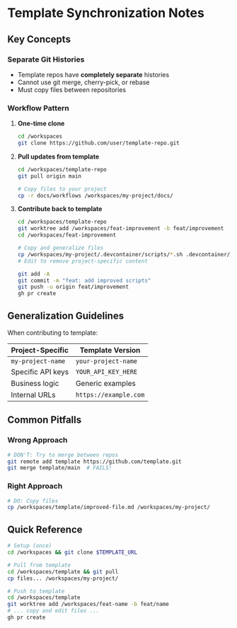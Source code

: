 # Template Synchronization Notes

## Key Concepts

### Separate Git Histories
- Template repos have **completely separate** histories
- Cannot use git merge, cherry-pick, or rebase
- Must copy files between repositories

### Workflow Pattern

1. **One-time clone**
   ```bash
   cd /workspaces
   git clone https://github.com/user/template-repo.git
   ```

2. **Pull updates from template**
   ```bash
   cd /workspaces/template-repo
   git pull origin main
   
   # Copy files to your project
   cp -r docs/workflows /workspaces/my-project/docs/
   ```

3. **Contribute back to template**
   ```bash
   cd /workspaces/template-repo
   git worktree add /workspaces/feat-improvement -b feat/improvement
   cd /workspaces/feat-improvement
   
   # Copy and generalize files
   cp /workspaces/my-project/.devcontainer/scripts/*.sh .devcontainer/scripts/
   # Edit to remove project-specific content
   
   git add -A
   git commit -m "feat: add improved scripts"
   git push -u origin feat/improvement
   gh pr create
   ```

## Generalization Guidelines

When contributing to template:

| Project-Specific | Template Version |
|-----------------|------------------|
| `my-project-name` | `your-project-name` |
| Specific API keys | `YOUR_API_KEY_HERE` |
| Business logic | Generic examples |
| Internal URLs | `https://example.com` |

## Common Pitfalls

### Wrong Approach
```bash
# DON'T: Try to merge between repos
git remote add template https://github.com/template.git
git merge template/main  # FAILS!
```

### Right Approach
```bash
# DO: Copy files
cp /workspaces/template/improved-file.md /workspaces/my-project/
```

## Quick Reference

```bash
# Setup (once)
cd /workspaces && git clone $TEMPLATE_URL

# Pull from template
cd /workspaces/template && git pull
cp files... /workspaces/my-project/

# Push to template
cd /workspaces/template
git worktree add /workspaces/feat-name -b feat/name
# ... copy and edit files ...
gh pr create
```